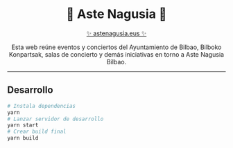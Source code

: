 <h1 align="center">🙆 Aste Nagusia 🙆</h1>
<p align="center">
    <a href="https://astenagusia.eus">✨ astenagusia.eus ✨</a>
</p>

<p align="center">
    Esta web reúne eventos y conciertos del Ayuntamiento de Bilbao, Bilboko Konpartsak, salas de concierto y demás iniciativas en torno a Aste Nagusia Bilbao.
</p>

---

## Desarrollo

```bash
# Instala dependencias
yarn
# Lanzar servidor de desarrollo
yarn start
# Crear build final
yarn build
```
